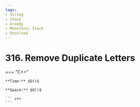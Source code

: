 ```yaml
---
tags:
- String
- Stack
- Greedy
- Monotonic Stack
- Unsolved
---
```



# 316. Remove Duplicate Letters

=== "C++"

    **Time:** $O()$

    **Space:** $O()$

    ``` c++
    ```